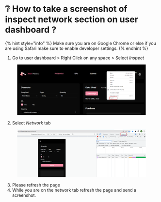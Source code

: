 # ❔ How to take a screenshot of inspect network section on user dashboard ?

{% hint style="info" %}
Make sure you are on Google Chrome or else if you are using Safari make sure to enable developer settings.
{% endhint %}

1. Go to user dashboard > Right Click on any space > Select _Inspect_

<figure><img src="../../.gitbook/assets/x.png" alt=""><figcaption></figcaption></figure>

2. Select _Network_ tab

<figure><img src="../../.gitbook/assets/y (1).png" alt=""><figcaption></figcaption></figure>

3. Please refresh the page
4. While you are on the network tab refresh the page and send a screenshot.
